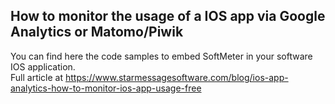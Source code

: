 ## How to monitor the usage of a IOS app via Google Analytics or Matomo/Piwik

You can find here the code samples to embed SoftMeter in your software IOS application.  
Full article at https://www.starmessagesoftware.com/blog/ios-app-analytics-how-to-monitor-ios-app-usage-free
